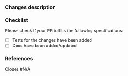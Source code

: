### Changes description

<!-- Describe results, user mentions, screenshots, screencast (gif) -->

### Checklist

Please check if your PR fulfills the following specifications:

- [ ] Tests for the changes have been added
- [ ] Docs have been added/updated

### References

<!-- issues related (for reference or to be closed) and/or links of discuss -->

Closes #N/A